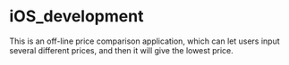 # iOS_development
This is an off-line price comparison application, which can let users input several different prices, and then it will
give the lowest price.
